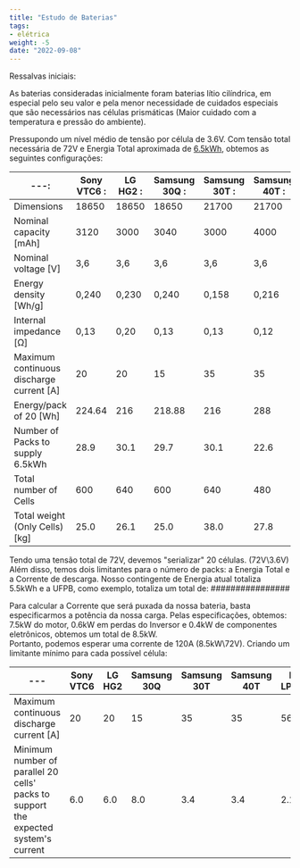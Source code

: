 ```yaml
---
title: "Estudo de Baterias"
tags:
- elétrica
weight: -5
date: "2022-09-08"
---
```


Ressalvas iniciais:

As baterias consideradas inicialmente foram baterias lítio cilíndrica, em especial pelo seu valor e pela menor necessidade de cuidados especiais que são necessários nas células prismáticas (Maior cuidado com a temperatura e pressão do ambiente).

Pressupondo um nível médio de tensão por célula de 3.6V. Com tensão total necessária de 72V e Energia Total aproximada de [6.5kWh](https://webthesis.biblio.polito.it/15660/), obtemos as seguintes configurações:
 

---:|Sony VTC6 :| LG HG2 :| Samsung 30Q :| Samsung 30T :| Samsung 40T :| Melasta LPA542126
---|-------------|-----|-----------|-------------|-------------|--------------------
Dimensions|18650 |18650 | 18650 | 21700 | 21700 | Primastic
Nominal capacity [mAh] | 3120 | 3000 | 3040 | 3000 | 4000 | 6000
Nominal voltage [V] | 3,6 | 3,6 | 3,6 | 3,6 | 3,6 | 3,7
Energy density [Wh/g] | 0,240 | 0,230 | 0,240 | 0,158 | 0,216 | 0,175
Internal impedance [Ω] | 0,13 | 0,20 | 0,13 | 0,13 | 0,12 | 
Maximum continuous discharge current [A] | 20 | 20 | 15 | 35 | 35 | 56
Energy/pack of 20 [Wh] | 224.64 | 216 | 218.88 | 216 | 288 | 444
Number of Packs to supply 6.5kWh | 28.9 | 30.1 | 29.7 | 30.1 | 22.6 | 14.6
Total number of Cells | 600 | 640 | 600 | 640 | 480 | 320
Total weight (Only Cells) [kg] | 25.0 | 26.1 | 25.0 | 38.0 | 27.8 | 34.3

Tendo uma tensão total de 72V, devemos "serializar" 20 células. (72V\\3.6V)
Além disso, temos dois limitantes para o número de packs: a Energia Total e a Corrente de descarga. Nosso contingente de Energia atual totaliza 5.5kWh e a UFPB, como exemplo, totaliza um total de: ################

Para calcular a Corrente que será puxada da nossa bateria, basta especificarmos a potência da nossa carga. Pelas especificações, obtemos: 7.5kW do motor, 0.6kW em perdas do Inversor e 0.4kW de componentes eletrônicos, obtemos um total de 8.5kW.<br/>
Portanto, podemos esperar uma corrente de 120A (8.5kW\\72V). Criando um limitante mínimo para cada possível célula:

---|Sony VTC6 | LG HG2 | Samsung 30Q | Samsung 30T | Samsung 40T | Melasta LPA542126
---|-------------|-----|-----------|-------------|-------------|--------------------
Maximum continuous discharge current [A] | 20 | 20 | 15 | 35 | 35 | 56
Minimum number of parallel 20 cells' packs to support the expected system's current| 6.0 | 6.0 | 8.0 | 3.4 | 3.4 | 2.1
